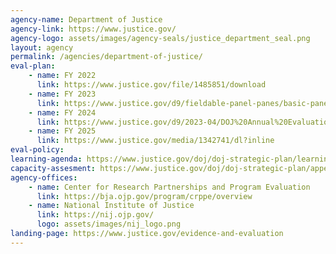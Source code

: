 ```yaml
---
agency-name: Department of Justice
agency-link: https://www.justice.gov/
agency-logo: assets/images/agency-seals/justice_department_seal.png
layout: agency
permalink: /agencies/department-of-justice/
eval-plan:
    - name: FY 2022
      link: https://www.justice.gov/file/1485851/download
    - name: FY 2023
      link: https://www.justice.gov/d9/fieldable-panel-panes/basic-panes/attachments/2022/09/22/fy23_annual_evaluation_plan.pdf
    - name: FY 2024
      link: https://www.justice.gov/d9/2023-04/DOJ%20Annual%20Evaluation%20Plan%20FY%202024.pdf
    - name: FY 2025
      link: https://www.justice.gov/media/1342741/dl?inline
eval-policy:
learning-agenda: https://www.justice.gov/doj/doj-strategic-plan/learning-agenda
capacity-assesment: https://www.justice.gov/doj/doj-strategic-plan/appendix-capacity-assessment-evaluation-statistics-research-and-analysis-fy2022
agency-offices:
    - name: Center for Research Partnerships and Program Evaluation
      link: https://bja.ojp.gov/program/crppe/overview
    - name: National Institute of Justice
      link: https://nij.ojp.gov/
      logo: assets/images/nij_logo.png
landing-page: https://www.justice.gov/evidence-and-evaluation
---
```

